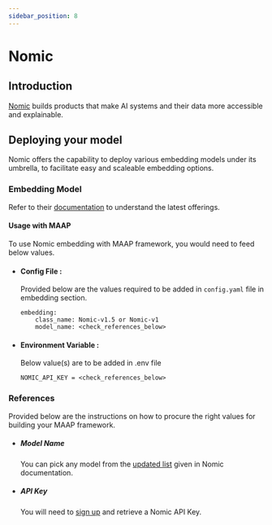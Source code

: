 ```yaml
---
sidebar_position: 8
---
```


# Nomic

## Introduction

[Nomic](https://www.nomic.ai/) builds products that make AI systems and their data more accessible and explainable.


## Deploying your model
Nomic offers the capability to deploy various embedding models under its umbrella, to facilitate easy and scaleable embedding options. 


### Embedding Model

Refer to their [documentation](https://blog.nomic.ai/posts/nomic-embed-text-v1) to understand the latest offerings.

#### Usage with MAAP
To use Nomic embedding with MAAP framework, you would need to feed below values.


- #### Config File :
  Provided below are the values required to be added in `config.yaml` file in embedding section.
  ```
  embedding:
      class_name: Nomic-v1.5 or Nomic-v1
      model_name: <check_references_below> 
  ```

- #### Environment Variable :
  Below value(s) are to be added in .env file

  ```
  NOMIC_API_KEY = <check_references_below>
  ```


### References

Provided below are the instructions on how to procure the right values for building your MAAP framework.

- ##### Model Name
  You can pick any model from the [updated list](https://blog.nomic.ai/posts/nomic-embed-text-v1) given in Nomic documentation.

- ##### API Key 

  You will need to [sign up](https://docs.nomic.ai/atlas/introduction/quick-start) and retrieve a Nomic API Key.
